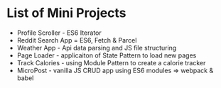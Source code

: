 List of Mini Projects
=====================

+ Profile Scroller - ES6 Iterator
+ Reddit Search App = ES6, Fetch & Parcel
+ Weather App - Api data parsing and JS file structuring
+ Page Loader - applicaiton of State Pattern to load new pages
+ Track Calories - using Module Pattern to create a calorie tracker
+ MicroPost - vanilla JS CRUD app using ES6 modules => webpack & babel
